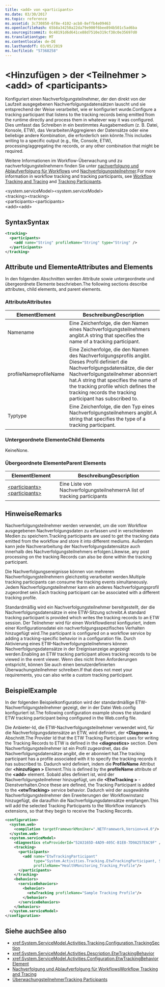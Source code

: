 ```yaml
---
title: <add> von <participants>
ms.date: 03/30/2017
ms.topic: reference
ms.assetid: 3c730850-6f8e-4102-acb8-8effb4e09463
ms.openlocfilehash: 65b8a34250a22da79e900f6bee894b501c5ad6ba
ms.sourcegitcommit: 0c48191d6d641ce88d7510e319cf38c0e35697d0
ms.translationtype: MT
ms.contentlocale: de-DE
ms.lasthandoff: 03/05/2019
ms.locfileid: "57368258"
---
```

# <a name="add-of-participants"></a><span data-ttu-id="62212-102">\<Hinzufügen > der \<Teilnehmer ></span><span class="sxs-lookup"><span data-stu-id="62212-102">\<add> of \<participants></span></span>
<span data-ttu-id="62212-103">Konfiguriert einen Nachverfolgungsteilnehmer, der den direkt von der Laufzeit ausgegebenen Nachverfolgungsdatensätzen lauscht und sie entsprechend der Weise verarbeitet, wie er konfiguriert wurde.</span><span class="sxs-lookup"><span data-stu-id="62212-103">Configure a tracking participant that listens to the tracking records being emitted from the runtime directly and process them in whatever way it was configured.</span></span> <span data-ttu-id="62212-104">Dies umfasst das Schreiben in ein bestimmtes Ausgabemedium (z. B. Datei, Konsole, ETW), das Verarbeiten/Aggregieren der Datensätze oder eine beliebige andere Kombination, die erforderlich sein könnte.</span><span class="sxs-lookup"><span data-stu-id="62212-104">This includes writing to a specific output (e.g., file, Console, ETW), processing/aggregating the records, or any other combination that might be required.</span></span>  
  
 <span data-ttu-id="62212-105">Weitere Informationen im Workflow-Überwachung und zu nachverfolgungsteilnehmern finden Sie unter [nachverfolgung und Ablaufverfolgung für Workflows](../../../../../docs/framework/windows-workflow-foundation/workflow-tracking-and-tracing.md) und [Nachverfolgungsteilnehmer](../../../../../docs/framework/windows-workflow-foundation/tracking-participants.md).</span><span class="sxs-lookup"><span data-stu-id="62212-105">For more information in workflow tracking and tracking participants, see [Workflow Tracking and Tracing](../../../../../docs/framework/windows-workflow-foundation/workflow-tracking-and-tracing.md) and [Tracking Participants](../../../../../docs/framework/windows-workflow-foundation/tracking-participants.md).</span></span>  
  
<span data-ttu-id="62212-106">\<system.serviceModel></span><span class="sxs-lookup"><span data-stu-id="62212-106">\<system.serviceModel></span></span>  
<span data-ttu-id="62212-107">\<tracking></span><span class="sxs-lookup"><span data-stu-id="62212-107">\<tracking></span></span>  
<span data-ttu-id="62212-108">\<participants></span><span class="sxs-lookup"><span data-stu-id="62212-108">\<participants></span></span>  
<span data-ttu-id="62212-109">\<add></span><span class="sxs-lookup"><span data-stu-id="62212-109">\<add></span></span>  
  
## <a name="syntax"></a><span data-ttu-id="62212-110">Syntax</span><span class="sxs-lookup"><span data-stu-id="62212-110">Syntax</span></span>  
  
```xml
<tracking>
  <participants>
    <add name="String" profileName="String" type="String" />
  </participants>
</tracking>   
```  
  
## <a name="attributes-and-elements"></a><span data-ttu-id="62212-111">Attribute und Elemente</span><span class="sxs-lookup"><span data-stu-id="62212-111">Attributes and Elements</span></span>  
 <span data-ttu-id="62212-112">In den folgenden Abschnitten werden Attribute sowie untergeordnete und übergeordnete Elemente beschrieben.</span><span class="sxs-lookup"><span data-stu-id="62212-112">The following sections describe attributes, child elements, and parent elements.</span></span>  
  
### <a name="attributes"></a><span data-ttu-id="62212-113">Attribute</span><span class="sxs-lookup"><span data-stu-id="62212-113">Attributes</span></span>  
  
|<span data-ttu-id="62212-114">Element</span><span class="sxs-lookup"><span data-stu-id="62212-114">Element</span></span>|<span data-ttu-id="62212-115">Beschreibung</span><span class="sxs-lookup"><span data-stu-id="62212-115">Description</span></span>|  
|-------------|-----------------|  
|<span data-ttu-id="62212-116">Name</span><span class="sxs-lookup"><span data-stu-id="62212-116">name</span></span>|<span data-ttu-id="62212-117">Eine Zeichenfolge, die den Namen eines Nachverfolgungsteilnehmers angibt.</span><span class="sxs-lookup"><span data-stu-id="62212-117">A string that specifies the name of a tracking participant.</span></span>|  
|<span data-ttu-id="62212-118">profileName</span><span class="sxs-lookup"><span data-stu-id="62212-118">profileName</span></span>|<span data-ttu-id="62212-119">Eine Zeichenfolge, die den Namen des Nachverfolgungsprofils angibt. Dieses Profil definiert die Nachverfolgungsdatensätze, die der Nachverfolgungsteilnehmer abonniert hat.</span><span class="sxs-lookup"><span data-stu-id="62212-119">A string that specifies the name of the tracking profile which defines the tracking records the tracking participant has subscribed to.</span></span>|  
|<span data-ttu-id="62212-120">Typ</span><span class="sxs-lookup"><span data-stu-id="62212-120">type</span></span>|<span data-ttu-id="62212-121">Eine Zeichenfolge, die den Typ eines Nachverfolgungsteilnehmers angibt.</span><span class="sxs-lookup"><span data-stu-id="62212-121">A string that specifies the type of a tracking participant.</span></span>|  
  
### <a name="child-elements"></a><span data-ttu-id="62212-122">Untergeordnete Elemente</span><span class="sxs-lookup"><span data-stu-id="62212-122">Child Elements</span></span>  
 <span data-ttu-id="62212-123">Keine</span><span class="sxs-lookup"><span data-stu-id="62212-123">None.</span></span>  
  
### <a name="parent-elements"></a><span data-ttu-id="62212-124">Übergeordnete Elemente</span><span class="sxs-lookup"><span data-stu-id="62212-124">Parent Elements</span></span>  
  
|<span data-ttu-id="62212-125">Element</span><span class="sxs-lookup"><span data-stu-id="62212-125">Element</span></span>|<span data-ttu-id="62212-126">Beschreibung</span><span class="sxs-lookup"><span data-stu-id="62212-126">Description</span></span>|  
|-------------|-----------------|  
|[<span data-ttu-id="62212-127">\<participants></span><span class="sxs-lookup"><span data-stu-id="62212-127">\<participants></span></span>](../../../../../docs/framework/configure-apps/file-schema/windows-workflow-foundation/participants.md)|<span data-ttu-id="62212-128">Eine Liste von Nachverfolgungsteilnehmern</span><span class="sxs-lookup"><span data-stu-id="62212-128">A list of tracking participants</span></span>|  
  
## <a name="remarks"></a><span data-ttu-id="62212-129">Hinweise</span><span class="sxs-lookup"><span data-stu-id="62212-129">Remarks</span></span>  
 <span data-ttu-id="62212-130">Nachverfolgungsteilnehmer werden verwendet, um die vom Workflow ausgegebenen Nachverfolgungsdaten zu erfassen und in verschiedenen Medien zu speichern.</span><span class="sxs-lookup"><span data-stu-id="62212-130">Tracking participants are used to get the tracking data emitted from the workflow and store it into different mediums.</span></span> <span data-ttu-id="62212-131">Außerdem kann jede Nachverarbeitung der Nachverfolgungsdatensätze auch innerhalb des Nachverfolgungsteilnehmers erfolgen.</span><span class="sxs-lookup"><span data-stu-id="62212-131">Likewise, any post processing on the tracking Records can also be done within the tracking participant.</span></span>  
  
 <span data-ttu-id="62212-132">Die Nachverfolgungsereignisse können von mehreren Nachverfolgungsteilnehmern gleichzeitig verarbeitet werden.</span><span class="sxs-lookup"><span data-stu-id="62212-132">Multiple tracking participants can consume the tracking events simultaneously.</span></span> <span data-ttu-id="62212-133">Jedem Nachverfolgungsteilnehmer kann ein anderes Nachverfolgungsprofil zugeordnet sein.</span><span class="sxs-lookup"><span data-stu-id="62212-133">Each tracking participant can be associated with a different tracking profile.</span></span>  
  
 <span data-ttu-id="62212-134">Standardmäßig wird ein Nachverfolgungsteilnehmer bereitgestellt, der die Nachverfolgungsdatensätze in eine ETW-Sitzung schreibt.</span><span class="sxs-lookup"><span data-stu-id="62212-134">A standard tracking participant is provided which writes the tracking records to an ETW session.</span></span> <span data-ttu-id="62212-135">Der Teilnehmer wird für einen Workflowdienst konfiguriert, indem einer Konfigurationsdatei ein nachverfolgungsspezifisches Verhalten hinzugefügt wird.</span><span class="sxs-lookup"><span data-stu-id="62212-135">The participant is configured on a workflow service by adding a tracking-specific behavior in a configuration file.</span></span> <span data-ttu-id="62212-136">Durch Aktivierung eines ETW-Nachverfolgungsteilnehmers können Nachverfolgungsdatensätze in der Ereignisanzeige angezeigt werden.</span><span class="sxs-lookup"><span data-stu-id="62212-136">Enabling an ETW tracking participant allows tracking records to be viewed in the event viewer.</span></span> <span data-ttu-id="62212-137">Wenn dies nicht Ihren Anforderungen entspricht, können Sie auch einen benutzerdefinierten Überwachungsteilnehmer schreiben.</span><span class="sxs-lookup"><span data-stu-id="62212-137">If that does not meet your requirements, you can also write a custom tracking participant.</span></span>  
  
## <a name="example"></a><span data-ttu-id="62212-138">Beispiel</span><span class="sxs-lookup"><span data-stu-id="62212-138">Example</span></span>  
 <span data-ttu-id="62212-139">In der folgenden Beispielkonfiguration wird der standardmäßige ETW-Nachverfolgungsteilnehmer gezeigt, der in der Datei Web.config konfiguriert ist.</span><span class="sxs-lookup"><span data-stu-id="62212-139">The following configuration example shows the standard ETW tracking participant being configured in the Web.config file.</span></span>  
  
 <span data-ttu-id="62212-140">Die Anbieter-Id, die ETW-Nachverfolgungsteilnehmer verwendet wird, für die Nachverfolgungsdatensätze an ETW, wird definiert, der  **\<Diagnose >** Abschnitt.</span><span class="sxs-lookup"><span data-stu-id="62212-140">The Provider Id that the ETW Tracking Participant uses for writing the Tracking Records to ETW is defined in the **\<diagnostics>** section.</span></span> <span data-ttu-id="62212-141">Dem Nachverfolgungsteilnehmer ist ein Profil zugeordnet, das die Nachverfolgungsdatensätze angibt, die er abonniert hat.</span><span class="sxs-lookup"><span data-stu-id="62212-141">The tracking participant has a profile associated with it to specify the tracking records it has subscribed to.</span></span> <span data-ttu-id="62212-142">Dadurch wird definiert, indem die **ProfileName** Attribut der  **\<hinzufügen >** Element.</span><span class="sxs-lookup"><span data-stu-id="62212-142">This is defined by the **profileName** attribute of the **\<add>** element.</span></span> <span data-ttu-id="62212-143">Sobald alles definiert ist, wird der Nachverfolgungsteilnehmer hinzugefügt, um die  **\<EtwTracking >** -Dienstverhalten.</span><span class="sxs-lookup"><span data-stu-id="62212-143">Once these are defined, the Tracking Participant is added to the **\<etwTracking>** service behavior.</span></span> <span data-ttu-id="62212-144">Dadurch wird der ausgewählte Nachverfolgungsteilnehmer den Erweiterungen der Workflowinstanz hinzugefügt, die daraufhin die Nachverfolgungsdatensätze empfangen.</span><span class="sxs-lookup"><span data-stu-id="62212-144">This will add the selected Tracking Participants to the Workflow instance’s extensions, so that they begin to receive the Tracking Records.</span></span>  
  
```xml  
<configuration>   
  <system.web>   
    <compilation targetFrameworkMoniker=".NETFramework,Version=v4.0"/>   
  </system.web>   
  <system.serviceModel>   
    <diagnostics etwProviderId="52A3165D-4AD9-405C-B1E8-7D9A257EAC9F" />                
    <tracking>   
      <participants>   
        <add name="EtwTrackingParticipant"   
             type="System.Activities.Tracking.EtwTrackingParticipant, System.Activities, Version=4.0.0.0, Culture=neutral, PublicKeyToken=31bf3856ad364e35"   
             profileName="HealthMonitoring_Tracking_Profile"/>   
      </participants>   
    </tracking>   
    <behaviors>   
      <serviceBehaviors>   
        <behavior>   
          <etwTracking profileName="Sample Tracking Profile"/>  
        </behavior>   
      </serviceBehaviors>   
    </behaviors>   
  </system.serviceModel>   
</configuration>  
```  
  
## <a name="see-also"></a><span data-ttu-id="62212-145">Siehe auch</span><span class="sxs-lookup"><span data-stu-id="62212-145">See also</span></span>
- <xref:System.ServiceModel.Activities.Tracking.Configuration.TrackingSection>
- <xref:System.ServiceModel.Activities.Description.EtwTrackingBehavior>
- <xref:System.ServiceModel.Activities.Configuration.EtwTrackingBehaviorElement>
- [<span data-ttu-id="62212-146">Nachverfolgung und Ablaufverfolgung für Workflows</span><span class="sxs-lookup"><span data-stu-id="62212-146">Workflow Tracking and Tracing</span></span>](../../../../../docs/framework/windows-workflow-foundation/workflow-tracking-and-tracing.md)
- [<span data-ttu-id="62212-147">Überwachungsteilnehmer</span><span class="sxs-lookup"><span data-stu-id="62212-147">Tracking Participants</span></span>](../../../../../docs/framework/windows-workflow-foundation/tracking-participants.md)
